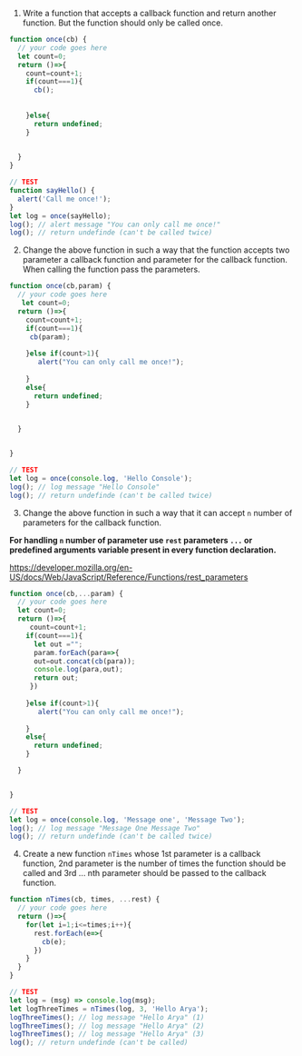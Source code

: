 1. Write a function that accepts a callback function and return another function. But the function should only be called once.

```js
function once(cb) {
  // your code goes here
  let count=0;
  return ()=>{
    count=count+1;
    if(count===1){
      cb();
     
      
    }else{
      return undefined;
    }

    
  }
}

// TEST
function sayHello() {
  alert('Call me once!');
}
let log = once(sayHello);
log(); // alert message "You can only call me once!"
log(); // return undefinde (can't be called twice)
```

2. Change the above function in such a way that the function accepts two parameter a callback function and parameter for the callback function. When calling the function pass the parameters.

```js
function once(cb,param) {
  // your code goes here
   let count=0;
  return ()=>{
    count=count+1;
    if(count===1){
     cb(param);
    
    }else if(count>1){
       alert("You can only call me once!");
      
    }
    else{
      return undefined;
    }

    
  }


}

// TEST
let log = once(console.log, 'Hello Console');
log(); // log message "Hello Console"
log(); // return undefinde (can't be called twice)
```

3. Change the above function in such a way that it can accept `n` number of parameters for the callback function.

**For handling `n` number of parameter use `rest` parameters `...` or predefined arguments variable present in every function declaration.**

https://developer.mozilla.org/en-US/docs/Web/JavaScript/Reference/Functions/rest_parameters

```js
function once(cb,...param) {
  // your code goes here
  let count=0;
  return ()=>{
     count=count+1;
    if(count===1){
      let out ="";
      param.forEach(para=>{
      out=out.concat(cb(para));
      console.log(para,out);
      return out;
     })
    
    }else if(count>1){
       alert("You can only call me once!");
      
    }
    else{
      return undefined;
    }

  }


}

// TEST
let log = once(console.log, 'Message one', 'Message Two');
log(); // log message "Message One Message Two"
log(); // return undefinde (can't be called twice)
```

4. Create a new function `nTimes` whose 1st parameter is a callback function, 2nd parameter is the number of times the function should be called and 3rd ... nth parameter should be passed to the callback function.

```js
function nTimes(cb, times, ...rest) {
  // your code goes here
  return ()=>{
    for(let i=1;i<=times;i++){
      rest.forEach(e=>{
        cb(e);
      })
    }
  }
}

// TEST
let log = (msg) => console.log(msg);
let logThreeTimes = nTimes(log, 3, 'Hello Arya');
logThreeTimes(); // log message "Hello Arya" (1)
logThreeTimes(); // log message "Hello Arya" (2)
logThreeTimes(); // log message "Hello Arya" (3)
log(); // return undefinde (can't be called)
```
